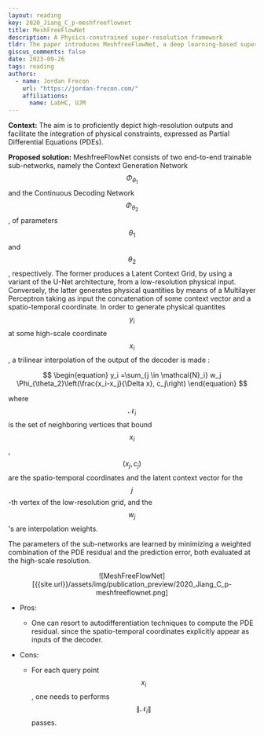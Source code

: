 ```yaml
---
layout: reading
key: 2020_Jiang_C_p-meshfreeflownet
title: MeshFreeFlowNet
description: A Physics-constrained super-resolution framework
tldr: The paper introduces MeshfreeFlowNet, a deep learning-based super-resolution framework to generate continuous grid-free spatio-temporal solutions from the low-resolution inputs
giscus_comments: false
date: 2023-09-26
tags: reading
authors:
  - name: Jordan Frecon
    url: "https://jordan-frecon.com/"
    affiliations:
      name: LabHC, UJM
---
```



**Context:** The aim is to proficiently depict high-resolution outputs and facilitate the integration of physical constraints, expressed as Partial Differential Equations (PDEs).

**Proposed solution:** MeshfreeFlowNet consists of two end-to-end
trainable sub-networks, namely the Context Generation Network $$\Phi_{\theta_1}$$ and the Continuous Decoding Network $$\Phi_{\theta_2}$$, of parameters $$\theta_1$$ and $$\theta_2$$, respectively. The former produces a Latent Context Grid, by using a variant of the U-Net architecture, from a low-resolution physical input. Conversely, the latter generates physical quantities by means of a Multilayer Perceptron taking as input the concatenation of some context vector and a spatio-temporal coordinate.
In order to generate physical quantites $$y_i$$ at some high-scale coordinate $$x_i$$, a trilinear interpolation of the output of the decoder is made :

$$
\begin{equation}
y_i =\sum_{j \in \mathcal{N}_i} w_j \Phi_{\theta_2}\left(\frac{x_i-x_j}{\Delta x}, c_j\right)
\end{equation}
$$

where $$\mathcal{N}_i$$ is the set of neighboring vertices that bound $$x_i$$, $$(x_j,c_j)$$ are the spatio-temporal coordinates and the latent context vector for the $$j$$-th vertex of the low-resolution grid, and the $$w_j$$'s are interpolation weights.


The parameters of the sub-networks are learned by minimizing a weighted combination of the PDE residual and the prediction error, both evaluated at the high-scale resolution. 

<center>
![MeshFreeFlowNet][{{site.url}}/assets/img/publication_preview/2020_Jiang_C_p-meshfreeflownet.png]
</center>
	
- Pros:
	- One can resort to autodifferentiation techniques to compute the PDE residual. since the spatio-temporal coordinates explicitly appear as inputs of the decoder.

- Cons:
	- For each query point $$x_i$$, one needs to performs $$\|\mathcal{N}_i\|$$ passes.

